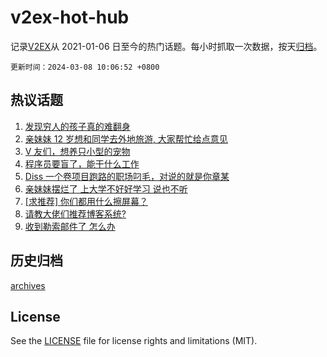 # v2ex-hot-hub

 记录[V2EX](https://www.v2ex.com/)从 2021-01-06 日至今的热门话题。每小时抓取一次数据，按天[归档](archives)。

`更新时间：2024-03-08 10:06:52 +0800`

## 热议话题

1. [发现穷人的孩子真的难翻身](https://www.v2ex.com/t/1021542)
1. [亲妹妹 12 岁想和同学去外地旅游, 大家帮忙给点意见](https://www.v2ex.com/t/1021473)
1. [V 友们，想养只小型的宠物](https://www.v2ex.com/t/1021336)
1. [程序员要盲了，能干什么工作](https://www.v2ex.com/t/1021352)
1. [Diss 一个卷项目跑路的职场叼毛，对说的就是你章某](https://www.v2ex.com/t/1021362)
1. [亲妹妹摆烂了 上大学不好好学习 说也不听](https://www.v2ex.com/t/1021477)
1. [[求推荐] 你们都用什么擦屏幕？](https://www.v2ex.com/t/1021409)
1. [请教大佬们推荐博客系统?](https://www.v2ex.com/t/1021421)
1. [收到勒索邮件了 怎么办](https://www.v2ex.com/t/1021340)

## 历史归档

[archives](archives)

## License

See the [LICENSE](LICENSE) file for license rights and limitations (MIT).
